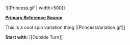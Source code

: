 ![[Princess.gif | width=500]]

[**Primary Reference Source**](https://www.youtube.com/watch?v=eiKTcfpdd30)

This is a cool spin variation thing
[[PrincessVariation.gif]]

**Start with**:
[[Outside Turn]]
